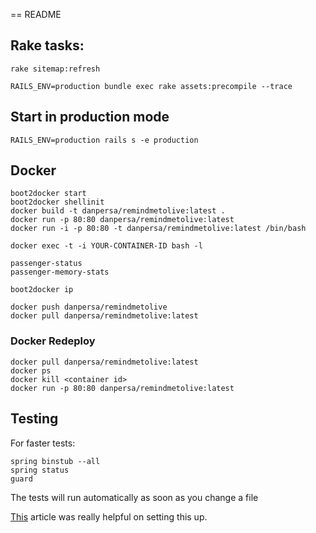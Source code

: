 == README

## Rake tasks:

    rake sitemap:refresh

    RAILS_ENV=production bundle exec rake assets:precompile --trace

## Start in production mode

    RAILS_ENV=production rails s -e production

## Docker

    boot2docker start
    boot2docker shellinit
    docker build -t danpersa/remindmetolive:latest .
    docker run -p 80:80 danpersa/remindmetolive:latest
    docker run -i -p 80:80 -t danpersa/remindmetolive:latest /bin/bash

    docker exec -t -i YOUR-CONTAINER-ID bash -l

    passenger-status
    passenger-memory-stats

    boot2docker ip

    docker push danpersa/remindmetolive
    docker pull danpersa/remindmetolive:latest

### Docker Redeploy

    docker pull danpersa/remindmetolive:latest
    docker ps
    docker kill <container id>
    docker run -p 80:80 danpersa/remindmetolive:latest


## Testing

For faster tests:

    spring binstub --all
    spring status
    guard

The tests will run automatically as soon as you change a file

[This](http://girders.org/blog/2014/02/06/setup-rails-41-spring-rspec-and-guard/) article was really helpful on setting this up.
